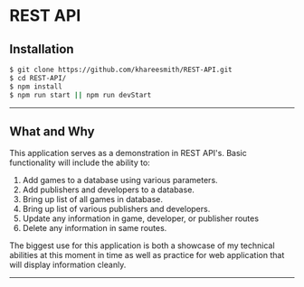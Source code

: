 # REST API

## Installation

```bash
$ git clone https://github.com/khareesmith/REST-API.git
$ cd REST-API/
$ npm install
$ npm run start || npm run devStart
```

---

## What and Why

This application serves as a demonstration in REST API's. Basic functionality will include the ability to:

 1. Add games to a database using various parameters.
 2. Add publishers and developers to a database.
 3. Bring up list of all games in database.
 4. Bring up list of various publishers and developers.
 5. Update any information in game, developer, or publisher routes
 6. Delete any information in same routes.

The biggest use for this application is both a showcase of my technical abilities at this moment in time as well as practice for web application that will display information cleanly.

---
